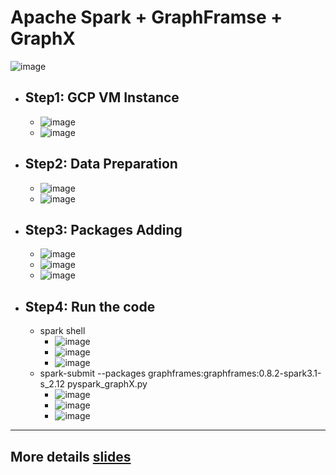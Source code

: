 # Apache Spark + GraphFramse + GraphX
![image](https://user-images.githubusercontent.com/55336314/208836551-8c598c6a-de83-47b9-88cc-47a709bd1637.png)
* ## Step1: GCP VM Instance
  * ![image](https://user-images.githubusercontent.com/55336314/208836848-701eb4f7-4c8a-479d-add6-7665b43830a9.png)
  * ![image](https://user-images.githubusercontent.com/55336314/208837001-8eb9262c-210d-4c92-98c2-afb3cc8f7ab5.png)
* ## Step2: Data Preparation
  * ![image](https://user-images.githubusercontent.com/55336314/208837052-af6c74e8-4b47-4d68-8c87-5e9ff0e1e354.png)
  * ![image](https://user-images.githubusercontent.com/55336314/208837276-d22c4cbc-fbbe-468b-a170-2ceff6603048.png)
* ## Step3: Packages Adding
  * ![image](https://user-images.githubusercontent.com/55336314/208837169-f829bac6-83fc-484a-a245-d5da9a5b2556.png)
  * ![image](https://user-images.githubusercontent.com/55336314/208837204-004648aa-6c48-480f-8b2e-84867b8ec159.png)
  * ![image](https://user-images.githubusercontent.com/55336314/208837235-46bc571d-f1e7-431c-8886-1bbf43e70800.png)  
* ## Step4: Run the code
  * spark shell
    * ![image](https://user-images.githubusercontent.com/55336314/208837336-480d2a41-0a08-4c59-bd6f-b1223121e222.png)
    * ![image](https://user-images.githubusercontent.com/55336314/208837356-cd11aaa5-776b-45d7-8eba-5724a55d0ec4.png)
    * ![image](https://user-images.githubusercontent.com/55336314/208837386-27403b56-fb6f-42c5-9c7a-771a70797085.png)
  * spark-submit --packages graphframes:graphframes:0.8.2-spark3.1-s_2.12 pyspark_graphX.py
    * ![image](https://user-images.githubusercontent.com/55336314/208837574-dc00dd7e-2606-4042-bc42-9fcbb9f0fa3a.png)
    * ![image](https://user-images.githubusercontent.com/55336314/208837604-bd0e90f7-9be9-4e35-8921-78b1cbc27821.png)
    * ![image](https://user-images.githubusercontent.com/55336314/208837627-da6cf5b4-a109-4699-bcac-01a073d6f0c1.png)
***
## More details [slides](https://docs.google.com/presentation/d/1ZP8hMt0-5W-IoMk2lfou96IMOXwG4itytnrGRWI_VM0/edit?usp=sharing)
